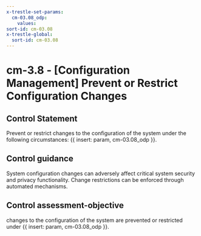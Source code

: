 ```yaml
---
x-trestle-set-params:
  cm-03.08_odp:
    values:
sort-id: cm-03.08
x-trestle-global:
  sort-id: cm-03.08
---
```


# cm-3.8 - \[Configuration Management\] Prevent or Restrict Configuration Changes

## Control Statement

Prevent or restrict changes to the configuration of the system under the following circumstances: {{ insert: param, cm-03.08_odp }}.

## Control guidance

System configuration changes can adversely affect critical system security and privacy functionality. Change restrictions can be enforced through automated mechanisms.

## Control assessment-objective

changes to the configuration of the system are prevented or restricted under {{ insert: param, cm-03.08_odp }}.
